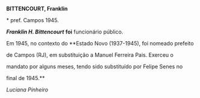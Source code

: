 **BITTENCOURT, Franklin**



\* pref. Campos 1945.



***Franklin H. Bittencourt*** **foi** funcionário público.



Em 1945, no contexto do **Estado Novo (1937-1945), foi nomeado prefeito

de Campos (RJ), em substituição a Manuel Ferreira Pais. Exerceu o

mandato por alguns meses, tendo sido substituído por Felipe Senes no

final de 1945.**



*Luciana Pinheiro*



